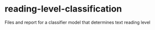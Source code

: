 # reading-level-classification
Files and report for a classifier model that determines text reading level
